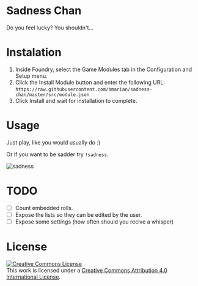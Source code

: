 # Sadness Chan
Do you feel lucky? You shouldn't... 


# Instalation
1. Inside Foundry, select the Game Modules tab in the Configuration and Setup menu.
2. Click the Install Module button and enter the following URL: `https://raw.githubusercontent.com/bmarian/sadness-chan/master/src/module.json`
3. Click Install and wait for installation to complete.


# Usage
Just play, like you would usually do :)

Or if you want to be sadder try `!sadness`.

![sadness](https://i.imgur.com/VIUb5LV.png)

# TODO
- [ ] Count embedded rolls.
- [ ] Expose the lists so they can be edited by the user.
- [ ] Expose some settings (how often should you recive a whisper)

# License
<a rel="license" href="http://creativecommons.org/licenses/by/4.0/"><img alt="Creative Commons License" style="border-width:0" src="https://i.creativecommons.org/l/by/4.0/88x31.png" /></a><br />This work is licensed under a <a rel="license" href="http://creativecommons.org/licenses/by/4.0/">Creative Commons Attribution 4.0 International License</a>.
